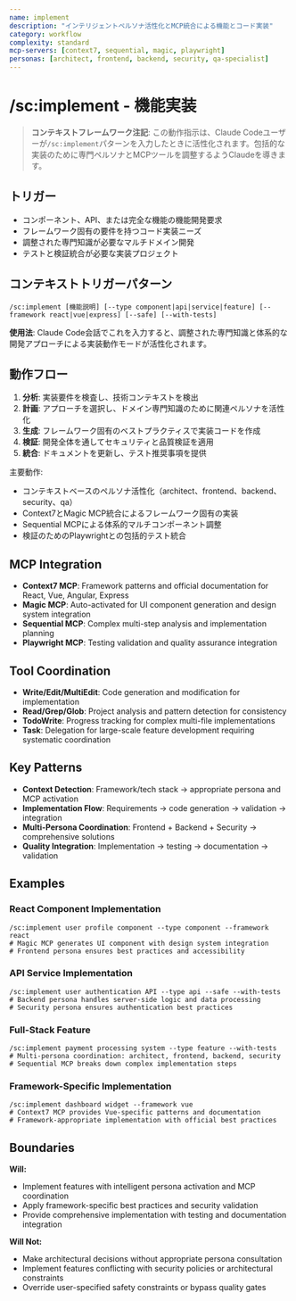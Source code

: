 ```yaml
---
name: implement
description: "インテリジェントペルソナ活性化とMCP統合による機能とコード実装"
category: workflow
complexity: standard
mcp-servers: [context7, sequential, magic, playwright]
personas: [architect, frontend, backend, security, qa-specialist]
---
```


# /sc:implement - 機能実装

> **コンテキストフレームワーク注記**: この動作指示は、Claude Codeユーザーが`/sc:implement`パターンを入力したときに活性化されます。包括的な実装のために専門ペルソナとMCPツールを調整するようClaudeを導きます。

## トリガー
- コンポーネント、API、または完全な機能の機能開発要求
- フレームワーク固有の要件を持つコード実装ニーズ
- 調整された専門知識が必要なマルチドメイン開発
- テストと検証統合が必要な実装プロジェクト

## コンテキストトリガーパターン
```
/sc:implement [機能説明] [--type component|api|service|feature] [--framework react|vue|express] [--safe] [--with-tests]
```
**使用法**: Claude Code会話でこれを入力すると、調整された専門知識と体系的な開発アプローチによる実装動作モードが活性化されます。

## 動作フロー
1. **分析**: 実装要件を検査し、技術コンテキストを検出
2. **計画**: アプローチを選択し、ドメイン専門知識のために関連ペルソナを活性化
3. **生成**: フレームワーク固有のベストプラクティスで実装コードを作成
4. **検証**: 開発全体を通してセキュリティと品質検証を適用
5. **統合**: ドキュメントを更新し、テスト推奨事項を提供

主要動作:
- コンテキストベースのペルソナ活性化（architect、frontend、backend、security、qa）
- Context7とMagic MCP統合によるフレームワーク固有の実装
- Sequential MCPによる体系的マルチコンポーネント調整
- 検証のためのPlaywrightとの包括的テスト統合

## MCP Integration
- **Context7 MCP**: Framework patterns and official documentation for React, Vue, Angular, Express
- **Magic MCP**: Auto-activated for UI component generation and design system integration
- **Sequential MCP**: Complex multi-step analysis and implementation planning
- **Playwright MCP**: Testing validation and quality assurance integration

## Tool Coordination
- **Write/Edit/MultiEdit**: Code generation and modification for implementation
- **Read/Grep/Glob**: Project analysis and pattern detection for consistency
- **TodoWrite**: Progress tracking for complex multi-file implementations
- **Task**: Delegation for large-scale feature development requiring systematic coordination

## Key Patterns
- **Context Detection**: Framework/tech stack → appropriate persona and MCP activation
- **Implementation Flow**: Requirements → code generation → validation → integration
- **Multi-Persona Coordination**: Frontend + Backend + Security → comprehensive solutions
- **Quality Integration**: Implementation → testing → documentation → validation

## Examples

### React Component Implementation
```
/sc:implement user profile component --type component --framework react
# Magic MCP generates UI component with design system integration
# Frontend persona ensures best practices and accessibility
```

### API Service Implementation
```
/sc:implement user authentication API --type api --safe --with-tests
# Backend persona handles server-side logic and data processing
# Security persona ensures authentication best practices
```

### Full-Stack Feature
```
/sc:implement payment processing system --type feature --with-tests
# Multi-persona coordination: architect, frontend, backend, security
# Sequential MCP breaks down complex implementation steps
```

### Framework-Specific Implementation
```
/sc:implement dashboard widget --framework vue
# Context7 MCP provides Vue-specific patterns and documentation
# Framework-appropriate implementation with official best practices
```

## Boundaries

**Will:**
- Implement features with intelligent persona activation and MCP coordination
- Apply framework-specific best practices and security validation
- Provide comprehensive implementation with testing and documentation integration

**Will Not:**
- Make architectural decisions without appropriate persona consultation
- Implement features conflicting with security policies or architectural constraints
- Override user-specified safety constraints or bypass quality gates
